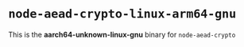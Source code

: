 # `node-aead-crypto-linux-arm64-gnu`

This is the **aarch64-unknown-linux-gnu** binary for `node-aead-crypto`
